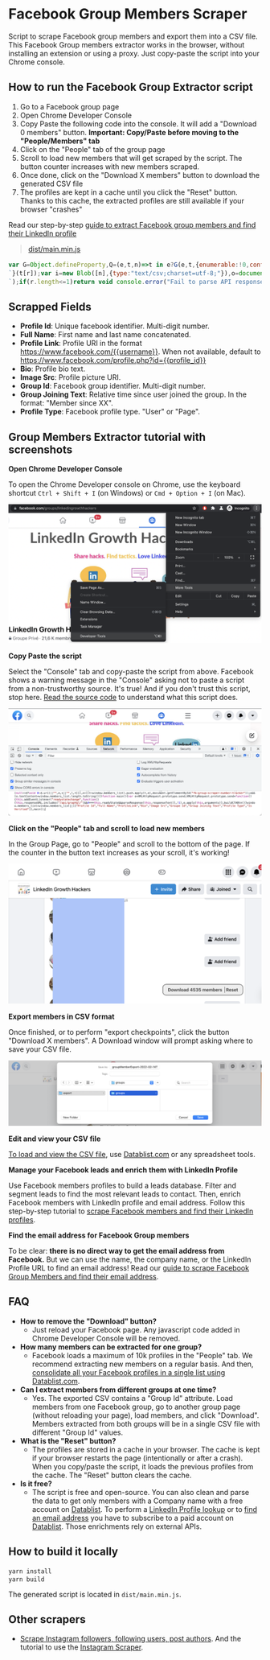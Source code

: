 # Facebook Group Members Scraper

Script to scrape Facebook group members and export them into a CSV file. This Facebook Group members extractor works in the browser, without installing an extension or using a proxy. Just copy-paste the script into your Chrome console.

## How to run the Facebook Group Extractor script

 1. Go to a Facebook group page
 1. Open Chrome Developer Console
 1. Copy Paste the following code into the console. It will add a "Download 0 members" button. **Important: Copy/Paste before moving to the "People/Members" tab**
 1. Click on the "People" tab of the group page
 1. Scroll to load new members that will get scraped by the script. The button counter increases with new members scraped.
 1. Once done, click on the "Download X members" button to download the generated CSV file
 1. The profiles are kept in a cache until you click the "Reset" button. Thanks to this cache, the extracted profiles are still available if your browser "crashes"

 Read our step-by-step [guide to extract Facebook group members and find their LinkedIn profile](https://www.datablist.com/how-to/scrape-facebook-group-members-linkedin)

> [dist/main.min.js](dist/main.min.js)

```javascript
var G=Object.defineProperty,Q=(e,t,n)=>t in e?G(e,t,{enumerable:!0,configurable:!0,writable:!0,value:n}):e[t]=n,M=(e,t,n)=>(Q(e,"symbol"!=typeof t?t+"":t,n),n);function ee(e,t){for(var n="",r=0;r<t.length;r++)n+=function(e){for(var t="",n=0;n<e.length;n++){var r=null===e[n]||"u"<typeof e[n]?"":e[n].toString(),r=(r=e[n]instanceof Date?e[n].toLocaleString():r).replace(/"/g,'""');0<n&&(t+=","),t+=r=0<=r.search(/("|,|\n)/g)?'"'+r+'"':r}return t+`
`}(t[r]);var i=new Blob([n],{type:"text/csv;charset=utf-8;"}),o=document.createElement("a");void 0!==o.download&&(i=URL.createObjectURL(i),o.setAttribute("href",i),o.setAttribute("download",e),document.body.appendChild(o),o.click(),document.body.removeChild(o))}const _=(t,e)=>e.some(e=>t instanceof e);let P,j;function te(){return P=P||[IDBDatabase,IDBObjectStore,IDBIndex,IDBCursor,IDBTransaction]}function ne(){return j=j||[IDBCursor.prototype.advance,IDBCursor.prototype.continue,IDBCursor.prototype.continuePrimaryKey]}const D=new WeakMap,E=new WeakMap,b=new WeakMap;function re(o){var e=new Promise((e,t)=>{const n=()=>{o.removeEventListener("success",r),o.removeEventListener("error",i)},r=()=>{e(h(o.result)),n()},i=()=>{t(o.error),n()};o.addEventListener("success",r),o.addEventListener("error",i)});return b.set(e,o),e}function ie(o){var e;D.has(o)||(e=new Promise((e,t)=>{const n=()=>{o.removeEventListener("complete",r),o.removeEventListener("error",i),o.removeEventListener("abort",i)},r=()=>{e(),n()},i=()=>{t(o.error||new DOMException("AbortError","AbortError")),n()};o.addEventListener("complete",r),o.addEventListener("error",i),o.addEventListener("abort",i)}),D.set(o,e))}let C={get(e,t,n){if(e instanceof IDBTransaction){if("done"===t)return D.get(e);if("store"===t)return n.objectStoreNames[1]?void 0:n.objectStore(n.objectStoreNames[0])}return h(e[t])},set(e,t,n){return e[t]=n,!0},has(e,t){return e instanceof IDBTransaction&&("done"===t||"store"===t)||t in e}};function K(e){C=e(C)}function oe(t){return ne().includes(t)?function(...e){return t.apply(S(this),e),h(this.request)}:function(...e){return h(t.apply(S(this),e))}}function se(e){return"function"==typeof e?oe(e):(e instanceof IDBTransaction&&ie(e),_(e,te())?new Proxy(e,C):e)}function h(e){if(e instanceof IDBRequest)return re(e);if(E.has(e))return E.get(e);var t=se(e);return t!==e&&(E.set(e,t),b.set(t,e)),t}const S=e=>b.get(e);function ae(e,t,{blocked:n,upgrade:r,blocking:i,terminated:o}={}){const s=indexedDB.open(e,t),a=h(s);return r&&s.addEventListener("upgradeneeded",e=>{r(h(s.result),e.oldVersion,e.newVersion,h(s.transaction),e)}),n&&s.addEventListener("blocked",e=>n(e.oldVersion,e.newVersion,e)),a.then(e=>{o&&e.addEventListener("close",()=>o()),i&&e.addEventListener("versionchange",e=>i(e.oldVersion,e.newVersion,e))}).catch(()=>{}),a}const ce=["get","getKey","getAll","getAllKeys","count"],de=["put","add","delete","clear"],I=new Map;function R(e,t){if(e instanceof IDBDatabase&&!(t in e)&&"string"==typeof t){if(I.get(t))return I.get(t);const r=t.replace(/FromIndex$/,""),i=t!==r,o=de.includes(r);return r in(i?IDBIndex:IDBObjectStore).prototype&&(o||ce.includes(r))?(e=async function(e,...t){e=this.transaction(e,o?"readwrite":"readonly");let n=e.store;return i&&(n=n.index(t.shift())),(await Promise.all([n[r](...t),o&&e.done]))[0]},I.set(t,e),e):void 0}}K(r=>({...r,get:(e,t,n)=>R(e,t)||r.get(e,t,n),has:(e,t)=>!!R(e,t)||r.has(e,t)}));const le=["continue","continuePrimaryKey","advance"],V={},B=new WeakMap,U=new WeakMap,ue={get(e,t){if(!le.includes(t))return e[t];let n=V[t];return n=n||(V[t]=function(...e){B.set(this,U.get(this)[t](...e))})}};async function*fe(...e){let t=this;if(t=t instanceof IDBCursor?t:await t.openCursor(...e)){t=t;var n=new Proxy(t,ue);for(U.set(n,t),b.set(n,S(t));t;)yield n,t=await(B.get(n)||t.continue()),B.delete(n)}}function F(e,t){return t===Symbol.asyncIterator&&_(e,[IDBIndex,IDBObjectStore,IDBCursor])||"iterate"===t&&_(e,[IDBIndex,IDBObjectStore])}K(r=>({...r,get(e,t,n){return F(e,t)?fe:r.get(e,t,n)},has(e,t){return F(e,t)||r.has(e,t)}}));var H,f=function(e,s,a,d){return new(a=a||Promise)(function(n,t){function r(e){try{o(d.next(e))}catch(e){t(e)}}function i(e){try{o(d.throw(e))}catch(e){t(e)}}function o(e){var t;e.done?n(e.value):((t=e.value)instanceof a?t:new a(function(e){e(t)})).then(r,i)}o((d=d.apply(e,s||[])).next())})},he=function(e,t){var n={};for(i in e)Object.prototype.hasOwnProperty.call(e,i)&&t.indexOf(i)<0&&(n[i]=e[i]);if(null!=e&&"function"==typeof Object.getOwnPropertySymbols)for(var r=0,i=Object.getOwnPropertySymbols(e);r<i.length;r++)t.indexOf(i[r])<0&&Object.prototype.propertyIsEnumerable.call(e,i[r])&&(n[i[r]]=e[i[r]]);return n};class pe{constructor(e){this.name="scrape-storage",this.persistent=!0,this.data=new Map,null!=e&&e.name&&(this.name=e.name),null!=e&&e.persistent&&(this.persistent=e.persistent),this.initDB().then(()=>{}).catch(()=>{this.persistent=!1})}get storageKey(){return"storage-"+this.name}initDB(){return f(this,void 0,void 0,function*(){this.db=yield ae(this.storageKey,6,{upgrade(e,t,n,r){let i;if(t<5)try{e.deleteObjectStore("data")}catch{}(i=e.objectStoreNames.contains("data")?r.objectStore("data"):e.createObjectStore("data",{keyPath:"_id",autoIncrement:!0}))&&!i.indexNames.contains("_createdAt")&&i.createIndex("_createdAt","_createdAt"),i&&!i.indexNames.contains("_groupId")&&i.createIndex("_groupId","_groupId"),i&&!i.indexNames.contains("_pk")&&i.createIndex("_pk","_pk",{unique:!0})}})})}_dbGetElem(e,t){return f(this,void 0,void 0,function*(){if(this.persistent&&this.db)return yield(t=t||this.db.transaction("data","readonly")).store.index("_pk").get(e);throw new Error("DB doesnt exist")})}getElem(e){return f(this,void 0,void 0,function*(){if(this.persistent&&this.db)try{return yield this._dbGetElem(e)}catch(e){console.error(e)}else this.data.get(e)})}_dbSetElem(i,o,s=!1,a,d){return f(this,void 0,void 0,function*(){if(this.persistent&&this.db){let e=!1;const t=(d=d||this.db.transaction("data","readwrite")).store,n=yield t.index("_pk").get(i);if(n)s&&(yield t.put(Object.assign(Object.assign({},n),o)),e=!0);else{const r=Object.assign({_pk:i,_createdAt:new Date},o);a&&(r._groupId=a),yield t.put(r),e=!0}return e}throw new Error("DB doesnt exist")})}addElem(e,t,n=!1,r){return f(this,void 0,void 0,function*(){if(this.persistent&&this.db)try{return yield this._dbSetElem(e,t,n,r)}catch(e){console.error(e)}else this.data.set(e,t);return!0})}addElems(t,o=!1,s){return f(this,void 0,void 0,function*(){if(this.persistent&&this.db){const n=[],r=this.db.transaction("data","readwrite"),i=[];if(t.forEach(([e,t])=>{-1===i.indexOf(e)&&(i.push(e),n.push(this._dbSetElem(e,t,o,s,r)))}),0<n.length){n.push(r.done);const e=yield Promise.all(n);let t=0;return e.forEach(e=>{"boolean"==typeof e&&e&&(t+=1)}),t}return 0}return t.forEach(([e,t])=>{this.addElem(e,t)}),t.length})}deleteFromGroupId(n){return f(this,void 0,void 0,function*(){if(this.persistent&&this.db){let e=0,t=yield this.db.transaction("data","readwrite").store.index("_groupId").openCursor(IDBKeyRange.only(n));for(;t;)t.delete(),t=yield t.continue(),e+=1;return e}throw new Error("Not Implemented Error")})}clear(){return f(this,void 0,void 0,function*(){this.persistent&&this.db?yield this.db.clear("data"):this.data.clear()})}getCount(){return f(this,void 0,void 0,function*(){return this.persistent&&this.db?yield this.db.count("data"):this.data.size})}getAll(){return f(this,void 0,void 0,function*(){if(this.persistent&&this.db){const n=new Map,e=yield this.db.getAll("data");return e&&e.forEach(e=>{var t=e["_id"],e=he(e,["_id"]);n.set(t,e)}),n}return this.data})}toCsvData(){return f(this,void 0,void 0,function*(){const t=[];return t.push(this.headers),(yield this.getAll()).forEach(e=>{try{t.push(this.itemToRow(e))}catch(e){console.error(e)}}),t})}}const ye=["display: block;","padding: 0px 4px;","cursor: pointer;","text-align: center;"];function W(e){const t=document.createElement("div"),n=[...ye];return e&&n.push("flex-grow: 1;"),t.setAttribute("style",n.join("")),t}const ge=["margin-left: 4px;","margin-right: 4px;","border-left: 1px solid #2e2e2e;"];function X(){const e=document.createElement("div");return e.innerHTML="&nbsp;",e.setAttribute("style",ge.join("")),e}function g(e,t){var n,t=t||{};let r;const i=document.createElement("span");return(r=t.bold?(n=document.createElement("strong"),i.append(n),n):i).textContent=e,t.idAttribute&&r.setAttribute("id",t.idAttribute),i}const me=["position: fixed;","top: 0;","left: 0;","z-index: 10000;","width: 100%;","height: 100%;","pointer-events: none;"],be=["position: absolute;","bottom: 30px;","right: 30px;","width: auto;","pointer-events: auto;"],we=["align-items: center;","appearance: none;","background-color: #EEE;","border-radius: 4px;","border-width: 0;","box-shadow: rgba(45, 35, 66, 0.4) 0 2px 4px,rgba(45, 35, 66, 0.3) 0 7px 13px -3px,#D6D6E7 0 -3px 0 inset;","box-sizing: border-box;","color: #36395A;","display: flex;","font-family: monospace;","height: 38px;","justify-content: space-between;","line-height: 1;","list-style: none;","overflow: hidden;","padding-left: 16px;","padding-right: 16px;","position: relative;","text-align: left;","text-decoration: none;","user-select: none;","white-space: nowrap;","font-size: 18px;"];class ve{constructor(){this.ctas=[],this.canva=document.createElement("div"),this.canva.setAttribute("style",me.join("")),this.inner=document.createElement("div"),this.inner.setAttribute("style",be.join("")),this.canva.appendChild(this.inner),this.history=document.createElement("div"),this.inner.appendChild(this.history),this.container=document.createElement("div"),this.container.setAttribute("style",we.join("")),this.inner.appendChild(this.container)}makeItDraggable(){let t=0,n=0,r=0,i=0;const o=e=>{r=e.clientX-t,i=e.clientY-n,this.inner.style.right=window.innerWidth-r-this.inner.offsetWidth+"px",this.inner.style.bottom=window.innerHeight-i-this.inner.offsetHeight+"px"},e=(this.inner.addEventListener("mousedown",e=>{e.preventDefault(),t=e.clientX-this.inner.offsetLeft,n=e.clientY-this.inner.offsetTop,window.addEventListener("mousemove",o,!1)},!1),window.addEventListener("mouseup",()=>{window.removeEventListener("mousemove",o,!1)},!1),document.createElement("div"));e.style.cursor="move",e.innerHTML='<svg stroke="currentColor" fill="none" stroke-width="2" viewBox="0 0 24 24" stroke-linecap="round" stroke-linejoin="round" height="18px" width="18px" xmlns="http://www.w3.org/2000/svg"><polyline points="5 9 2 12 5 15"></polyline><polyline points="9 5 12 2 15 5"></polyline><polyline points="15 19 12 22 9 19"></polyline><polyline points="19 9 22 12 19 15"></polyline><line x1="2" y1="12" x2="22" y2="12"></line><line x1="12" y1="2" x2="12" y2="22"></line></svg>',this.addCta(X()),this.addCta(e)}render(){document.body.appendChild(this.canva)}addCta(e,t){"u"<typeof t?this.ctas.push(e):this.ctas.splice(t,0,e),this.container.innerHTML="",this.ctas.forEach(e=>{this.container.appendChild(e)})}}!function(e){e.ADD="add",e.LOG="log"}(H=H||{});class xe extends pe{constructor(){super(...arguments),M(this,"name","fb-scrape-storage")}get headers(){return["Profile Id","Full Name","Profile Link","Bio","ImageSrc","GroupId","Group Joining Text","Profile Type"]}itemToRow(e){return[e.profileId,e.fullName,e.profileLink,e.bio,e.imageSrc,e.groupId,e.groupJoiningText,e.profileType]}}const m=new xe,J="fb-group-scraper-number-tracker",Ee="groupMemberExport";async function A(){const e=document.getElementById(J);if(e){const t=await m.getCount();e.textContent=t.toString()}}const y=new ve;function Ie(){const e=W(),t=(e.appendChild(g("Download ")),e.appendChild(g("0",{bold:!0,idAttribute:J})),e.appendChild(g(" users")),e.addEventListener("click",async function(){var e=(new Date).toISOString(),t=await m.toCsvData();try{ee(Ee+`-${e}.csv`,t)}catch(e){console.error("Error while generating export"),console.log(e.stack)}}),y.addCta(e),y.addCta(X()),W());t.appendChild(g("Reset")),t.addEventListener("click",async function(){await m.clear(),await A()}),y.addCta(t),y.makeItDraggable(),y.render(),window.setTimeout(()=>{A()},1e3)}function _e(e){var t;let n;if(null!=(t=null==e?void 0:e.data)&&t.group)n=e.data.group;else{if("Group"!==(null==(t=null==(t=null==e?void 0:e.data)?void 0:t.node)?void 0:t.__typename))return;n=e.data.node}let r;if(null!=(t=null==n?void 0:n.new_members)&&t.edges)r=n.new_members.edges;else if(null!=(e=null==n?void 0:n.new_forum_members)&&e.edges)r=n.new_forum_members.edges;else{if(null==(t=null==n?void 0:n.search_results)||!t.edges)return;r=n.search_results.edges}const i=r.map(e=>{var t="GroupUserInvite"===e.node.__isEntity?e.node.invitee_profile:e.node;if(!t)return null;var{id:n,name:r,bio_text:i,url:o,profile_picture:s,__isProfile:a}=t,d=(null==(d=null==e?void 0:e.join_status_text)?void 0:d.text)||(null==(e=null==(d=null==e?void 0:e.membership)?void 0:d.join_status_text)?void 0:e.text),t=null==(e=t.group_membership)?void 0:e.associated_group.id;return{profileId:n,fullName:r,profileLink:o,bio:(null==i?void 0:i.text)||"",imageSrc:(null==s?void 0:s.uri)||"",groupId:t,groupJoiningText:d||"",profileType:a}}),o=[];i.forEach(e=>{e&&o.push([e.profileId,e])}),m.addElems(o).then(()=>{A()})}function De(e){let n=[];try{n.push(JSON.parse(e))}catch(t){var r=e.split(`
`);if(r.length<=1)return void console.error("Fail to parse API response",t);for(let e=0;e<r.length;e++){var i=r[e];try{n.push(JSON.parse(i))}catch{console.error("Fail to parse API response",t)}}}for(let e=0;e<n.length;e++)_e(n[e])}function Ce(){Ie();let e=XMLHttpRequest.prototype.send;XMLHttpRequest.prototype.send=function(){this.addEventListener("readystatechange",function(){this.responseURL.includes("/api/graphql/")&&4===this.readyState&&De(this.responseText)},!1),e.apply(this,arguments)}}Ce();
```


## Scrapped Fields

- **Profile Id**: Unique facebook identifier. Multi-digit number.
- **Full Name**: First name and last name concatenated.
- **Profile Link**: Profile URI in the format https://www.facebook.com/{{username}}. When not available, default to https://www.facebook.com/profile.php?id={{profile_id}}
- **Bio**: Profile bio text.
- **Image Src**: Profile picture URI.
- **Group Id**: Facebook group identifier. Multi-digit number.
- **Group Joining Text**: Relative time since user joined the group. In the format: "Member since XX".
- **Profile Type**: Facebook profile type. "User" or "Page".


## Group Members Extractor tutorial with screenshots

**Open Chrome Developer Console**

To open the Chrome Developer console on Chrome, use the keyboard shortcut `Ctrl + Shift + I` (on Windows) or `Cmd + Option + I` (on Mac).

![Developer Tools](statics/open-developer-tools.png)





**Copy Paste the script**

Select the "Console" tab and copy-paste the script from above. Facebook shows a warning message in the "Console" asking not to  paste a script from a non-trustworthy source. It's true! And if you don't trust this script, stop here. [Read the source code](src/main.ts) to understand what this script does.

![Paste the script](statics/copy-paster-script.png)





**Click on the "People" tab and scroll to load new members**

In the Group Page, go to "People" and scroll to the bottom of the page. If the counter in the button text increases as your scroll, it's working!

![Scroll](statics/facebook-group-members-download-v2.png)



**Export members in CSV format**

Once finished, or to perform "export checkpoints", click the button "Download X members". A Download window will prompt asking where to save your CSV file.

![Download CSV](statics/export-members-to-csv.png)





**Edit and view your CSV file**

[To load and view the CSV file](https://www.datablist.com/csv-editor), use [Datablist.com](https://www.datablist.com/) or any spreadsheet tools.


**Manage your Facebook leads and enrich them with LinkedIn Profile**

Use Facebook members profiles to build a leads database. Filter and segment leads to find the most relevant leads to contact. Then, enrich Facebook members with LinkedIn profile and email address.
Follow this step-by-step tutorial to [scrape Facebook members and find their LinkedIn profiles](https://www.datablist.com/how-to/scrape-facebook-group-members-linkedin).

**Find the email address for Facebook Group members**

To be clear: **there is no direct way to get the email address from Facebook.**
But we can use the name, the company name, or the LinkedIn Profile URL to find an email address! Read our [guide to scrape Facebook Group Members and find their email address](https://www.datablist.com/how-to/scrape-facebook-group-members-linkedin#step-4-find-email-addresses-for-facebook-group-members).


## FAQ

- **How to remove the "Download" button?**
    - Just reload your Facebook page. Any javascript code added in Chrome Developer Console will be removed.
- **How many members can be extracted for one group?**
    - Facebook loads a maximum of 10k profiles in the "People" tab. We recommend extracting new members on a regular basis. And then, [consolidate all your Facebook profiles in a single list using Datablist.com](https://www.datablist.com/how-to/scrape-facebook-group-members-linkedin).
- **Can I extract members from different groups at one time?**
    - Yes. The exported CSV contains a "Group Id" attribute. Load members from one Facebook group, go to another group page (without reloading your page), load members, and click "Download". Members extracted from both groups will be in a single CSV file with different "Group Id" values.
- **What is the "Reset" button?**
    - The profiles are stored in a cache in your browser. The cache is kept if your browser restarts the page (intentionally or after a crash). When you copy/paste the script, it loads the previous profiles from the cache. The "Reset" button clears the cache.
- **Is it free?**
    - The script is free and open-source. You can also clean and parse the data to get only members with a Company name with a free account on [Datablist](https://www.datablist.com). To perform a [LinkedIn Profile lookup](https://www.datablist.com/enrichments/linkedin-finder-from-name) or to [find an email address](https://www.datablist.com/enrichments/email-finder) you have to subscribe to a paid account on [Datablist](https://www.datablist.com). Those enrichments rely on external APIs. 

## How to build it locally

```
yarn install
yarn build
```


The generated script is located in `dist/main.min.js`.

## Other scrapers

- [Scrape Instagram followers, following users, post authors](https://github.com/floriandiud/instagram-users-scraper). And the tutorial to use the [Instagram Scraper](https://www.datablist.com/how-to/scrape-instagram-users-free-followers-followings-authors).

